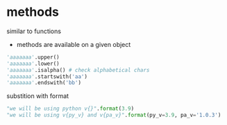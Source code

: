 # methods

similar to functions
- methods are available on a given object

```python
'aaaaaaa'.upper()
'aaaaaaa'.lower()
'aaaaaaa'.isalpha() # check alphabetical chars
'aaaaaaa'.startswith('aa')
'aaaaaaa'.endswith('bb')
```

substition with format

```python
"we will be using python v{}".format(3.9)
"we will be using v{py_v} and v{pa_v}".format(py_v=3.9, pa_v='1.0.3')
```